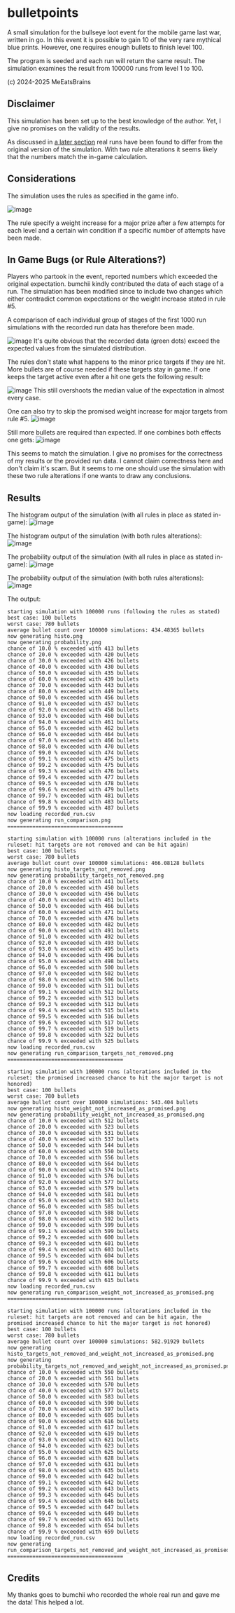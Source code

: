 # bulletpoints
A small simulation for the bullseye loot event for the mobile game last war, written in go. In this event it is possible to gain 10 of the very rare mythical blue prints. However, one requires enough bullets to finish level 100.

The program is seeded and each run will return the same result. The simulation examines the result from 100000 runs from level 1 to 100.

(c) 2024-2025 MeEatsBrains

## Disclaimer
This simulation has been set up to the best knowledge of the author. Yet, I give no promises on the validity of the results.

As discussed in [a later section](#in-game-bugs-or-rule-alterations) real runs have been found to differ from the original version of the simulation. With two rule alterations it seems likely that the numbers match the in-game calculation.

## Considerations
The simulation uses the rules as specified in the game info.

![image](rules.png)

The rule specify a weight increase for a major prize after a few attempts for each level and a certain win condition if a specific number of attempts have been made.

## In Game Bugs (or Rule Alterations?)
Players who partook in the event, reported numbers which exceeded the original expectation. bumchii kindly contributed the data of each stage of a run. The simulation has been modified since to include two changes which either contradict common expectations or the weight increase stated in rule #5.

A comparison of each individual group of stages of the first 1000 run simulations with the recorded run data has therefore been made.

![image](run_comparison.png)
It's quite obvious that the recorded data (green dots) exceed the expected values from the simulated distribution.

The rules don't state what happens to the minor price targets if they are hit. More bullets are of course needed if these targets stay in game. If one keeps the target active even after a hit one gets the following result:

![image](run_comparison_targets_not_removed.png)
This still overshoots the median value of the expectation in almost every case.

One can also try to skip the promised weight increase for major targets from rule #5.
![image](run_comparison_weight_not_increased_as_promised.png)

Still more bullets are required than expected. If one combines both effects one gets:
![image](run_comparison_targets_not_removed_and_weight_not_increased_as_promised.png)

This seems to match the simulation. I give no promises for the correctness of my results or the provided run data. I cannot claim correctness here and don't claim it's scam. But it seems to me one should use the simulation with these two rule alterations if one wants to draw any conclusions.

## Results
The histogram output of the simulation (with all rules in place as stated in-game):
![image](histo.png)

The histogram output of the simulation (with both rules alterations):
![image](histo_targets_not_removed_and_weight_not_increased_as_promised.png)

The probability output of the simulation (with all rules in place as stated in-game):
![image](probability.png)

The probability output of the simulation (with both rules alterations):
![image](probability_targets_not_removed_and_weight_not_increased_as_promised.png)


The output:
```
starting simulation with 100000 runs (following the rules as stated)
best case: 100 bullets
worst case: 780 bullets
average bullet count over 100000 simulations: 434.48365 bullets
now generating histo.png
now generating probability.png
chance of 10.0 % exceeded with 413 bullets
chance of 20.0 % exceeded with 420 bullets
chance of 30.0 % exceeded with 426 bullets
chance of 40.0 % exceeded with 430 bullets
chance of 50.0 % exceeded with 435 bullets
chance of 60.0 % exceeded with 439 bullets
chance of 70.0 % exceeded with 443 bullets
chance of 80.0 % exceeded with 449 bullets
chance of 90.0 % exceeded with 456 bullets
chance of 91.0 % exceeded with 457 bullets
chance of 92.0 % exceeded with 458 bullets
chance of 93.0 % exceeded with 460 bullets
chance of 94.0 % exceeded with 461 bullets
chance of 95.0 % exceeded with 462 bullets
chance of 96.0 % exceeded with 464 bullets
chance of 97.0 % exceeded with 466 bullets
chance of 98.0 % exceeded with 470 bullets
chance of 99.0 % exceeded with 474 bullets
chance of 99.1 % exceeded with 475 bullets
chance of 99.2 % exceeded with 475 bullets
chance of 99.3 % exceeded with 476 bullets
chance of 99.4 % exceeded with 477 bullets
chance of 99.5 % exceeded with 478 bullets
chance of 99.6 % exceeded with 479 bullets
chance of 99.7 % exceeded with 481 bullets
chance of 99.8 % exceeded with 483 bullets
chance of 99.9 % exceeded with 487 bullets
now loading recorded_run.csv
now generating run_comparison.png
=====================================

starting simulation with 100000 runs (alterations included in the ruleset: hit targets are not removed and can be hit again)
best case: 100 bullets
worst case: 780 bullets
average bullet count over 100000 simulations: 466.08128 bullets
now generating histo_targets_not_removed.png
now generating probability_targets_not_removed.png
chance of 10.0 % exceeded with 441 bullets
chance of 20.0 % exceeded with 450 bullets
chance of 30.0 % exceeded with 456 bullets
chance of 40.0 % exceeded with 461 bullets
chance of 50.0 % exceeded with 466 bullets
chance of 60.0 % exceeded with 471 bullets
chance of 70.0 % exceeded with 476 bullets
chance of 80.0 % exceeded with 482 bullets
chance of 90.0 % exceeded with 491 bullets
chance of 91.0 % exceeded with 492 bullets
chance of 92.0 % exceeded with 493 bullets
chance of 93.0 % exceeded with 495 bullets
chance of 94.0 % exceeded with 496 bullets
chance of 95.0 % exceeded with 498 bullets
chance of 96.0 % exceeded with 500 bullets
chance of 97.0 % exceeded with 502 bullets
chance of 98.0 % exceeded with 506 bullets
chance of 99.0 % exceeded with 511 bullets
chance of 99.1 % exceeded with 512 bullets
chance of 99.2 % exceeded with 513 bullets
chance of 99.3 % exceeded with 513 bullets
chance of 99.4 % exceeded with 515 bullets
chance of 99.5 % exceeded with 516 bullets
chance of 99.6 % exceeded with 517 bullets
chance of 99.7 % exceeded with 519 bullets
chance of 99.8 % exceeded with 522 bullets
chance of 99.9 % exceeded with 525 bullets
now loading recorded_run.csv
now generating run_comparison_targets_not_removed.png
=====================================

starting simulation with 100000 runs (alterations included in the ruleset: the promised increased chance to hit the major target is not honored)
best case: 100 bullets
worst case: 780 bullets
average bullet count over 100000 simulations: 543.404 bullets
now generating histo_weight_not_increased_as_promised.png
now generating probability_weight_not_increased_as_promised.png
chance of 10.0 % exceeded with 512 bullets
chance of 20.0 % exceeded with 523 bullets
chance of 30.0 % exceeded with 531 bullets
chance of 40.0 % exceeded with 537 bullets
chance of 50.0 % exceeded with 544 bullets
chance of 60.0 % exceeded with 550 bullets
chance of 70.0 % exceeded with 556 bullets
chance of 80.0 % exceeded with 564 bullets
chance of 90.0 % exceeded with 574 bullets
chance of 91.0 % exceeded with 576 bullets
chance of 92.0 % exceeded with 577 bullets
chance of 93.0 % exceeded with 579 bullets
chance of 94.0 % exceeded with 581 bullets
chance of 95.0 % exceeded with 583 bullets
chance of 96.0 % exceeded with 585 bullets
chance of 97.0 % exceeded with 588 bullets
chance of 98.0 % exceeded with 592 bullets
chance of 99.0 % exceeded with 599 bullets
chance of 99.1 % exceeded with 599 bullets
chance of 99.2 % exceeded with 600 bullets
chance of 99.3 % exceeded with 601 bullets
chance of 99.4 % exceeded with 603 bullets
chance of 99.5 % exceeded with 604 bullets
chance of 99.6 % exceeded with 606 bullets
chance of 99.7 % exceeded with 608 bullets
chance of 99.8 % exceeded with 611 bullets
chance of 99.9 % exceeded with 615 bullets
now loading recorded_run.csv
now generating run_comparison_weight_not_increased_as_promised.png
=====================================

starting simulation with 100000 runs (alterations included in the ruleset: hit targets are not removed and can be hit again, the promised increased chance to hit the major target is not honored)
best case: 100 bullets
worst case: 780 bullets
average bullet count over 100000 simulations: 582.91929 bullets
now generating histo_targets_not_removed_and_weight_not_increased_as_promised.png
now generating probability_targets_not_removed_and_weight_not_increased_as_promised.png
chance of 10.0 % exceeded with 550 bullets
chance of 20.0 % exceeded with 561 bullets
chance of 30.0 % exceeded with 570 bullets
chance of 40.0 % exceeded with 577 bullets
chance of 50.0 % exceeded with 583 bullets
chance of 60.0 % exceeded with 590 bullets
chance of 70.0 % exceeded with 597 bullets
chance of 80.0 % exceeded with 605 bullets
chance of 90.0 % exceeded with 616 bullets
chance of 91.0 % exceeded with 617 bullets
chance of 92.0 % exceeded with 619 bullets
chance of 93.0 % exceeded with 621 bullets
chance of 94.0 % exceeded with 623 bullets
chance of 95.0 % exceeded with 625 bullets
chance of 96.0 % exceeded with 628 bullets
chance of 97.0 % exceeded with 631 bullets
chance of 98.0 % exceeded with 635 bullets
chance of 99.0 % exceeded with 642 bullets
chance of 99.1 % exceeded with 642 bullets
chance of 99.2 % exceeded with 643 bullets
chance of 99.3 % exceeded with 645 bullets
chance of 99.4 % exceeded with 646 bullets
chance of 99.5 % exceeded with 647 bullets
chance of 99.6 % exceeded with 649 bullets
chance of 99.7 % exceeded with 651 bullets
chance of 99.8 % exceeded with 654 bullets
chance of 99.9 % exceeded with 659 bullets
now loading recorded_run.csv
now generating run_comparison_targets_not_removed_and_weight_not_increased_as_promised.png
=====================================
```

## Credits
My thanks goes to bumchii who recorded the whole real run and gave me the data! This helped a lot.